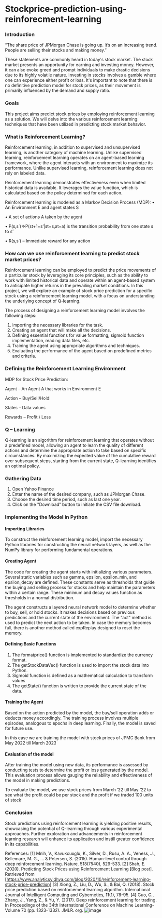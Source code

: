 # Stockprice-prediction-using-reinforecment-learning





### Introduction

“The share price of JPMorgan Chase is going up. It’s on an increasing trend. People are selling their stocks and making money.”

These statements are commonly heard in today's stock market. The stock market presents an opportunity for earning and investing money. However, it can also evoke greed and prompt individuals to make drastic decisions due to its highly volatile nature. Investing in stocks involves a gamble where one can experience either profit or loss. It's important to note that there is no definitive prediction model for stock prices, as their movement is primarily influenced by the demand and supply ratio.

### Goals

This project aims predict stock prices by employing reinforcement learning as a solution. We will delve into the various reinforcement learning techniques that have been utilized in predicting stock market behavior.


### What is Reinforcement Learning?

Reinforcement learning, in addition to supervised and unsupervised learning, is another category of machine learning. Unlike supervised learning, reinforcement learning operates on an agent-based learning framework, where the agent interacts with an environment to maximize its performance. Unlike supervised learning, reinforcement learning does not rely on labeled data.

Reinforcement learning demonstrates effectiveness even when limited historical data is available. It leverages the value function, which is calculated based on the policy determined for each action.
	
Reinforcement learning is modeled as a Markov Decision Process (MDP):
•	An Environment E and agent states S

•	A set of actions A taken by the agent

•	P(s,s’)=>P(st+1=s’|st=s,at=a) is the transition probability from one state s to s’

•	R(s,s’) – Immediate reward for any action




### How can we use reinforcement learning to predict stock market prices? 

Reinforcement learning can be employed to predict the price movements of a particular stock by leveraging its core principles, such as the ability to work with limited historical data and operate within an agent-based system to anticipate higher returns in the prevailing market conditions. In this project, we will explore an example of stock price prediction for a specific stock using a reinforcement learning model, with a focus on understanding the underlying concept of Q-learning.


The process of designing a reinforcement learning model involves the following steps:

1.	Importing the necessary libraries for the task.
3.	Creating an agent that will make all the decisions.
4.	Defining essential functions for value formatting, sigmoid function implementation, reading data files, etc.
5.	Training the agent using appropriate algorithms and techniques.
6.	Evaluating the performance of the agent based on predefined metrics and criteria.



### Defining the Reinforcement Learning Environment

MDP for Stock Price Prediction:

Agent – An Agent A that works in Environment E

Action – Buy/Sell/Hold

States – Data values

Rewards – Profit / Loss



### Q – Learning

Q-learning is an algorithm for reinforcement learning that operates without a predefined model, allowing an agent to learn the quality of different actions and determine the appropriate action to take based on specific circumstances. By maximizing the expected value of the cumulative reward over subsequent steps, starting from the current state, Q-learning identifies an optimal policy.


### Gathering Data

1.	Open Yahoo Finance 
2.	Enter the name of the desired company, such as JPMorgan Chase.
3.	Choose the desired time period, such as last one year.
4.	Click on the "Download" button to initiate the CSV file download.



 






### Implementing the Model in Python

#### Importing Libraries
To construct the reinforcement learning model, import the necessary Python libraries for constructing the neural network layers, as well as the NumPy library for performing fundamental operations.


 

#### Creating Agent

The code for creating the agent starts with initializing various parameters. Several static variables such as gamma, epsilon, epsilon_min, and epsilon_decay are defined. These constants serve as thresholds that guide the buying and selling process for stocks and help maintain the parameters within a certain range. These minimum and decay values function as thresholds in a normal distribution.

The agent constructs a layered neural network model to determine whether to buy, sell, or hold stocks. It makes decisions based on previous predictions and the current state of the environment. The "act" method is used to predict the next action to be taken. In case the memory becomes full, there is another method called expReplay designed to reset the memory.

 

#### Defining Basic Functions

1.	The formatprice() function is implemented to standardize the currency format.
2.	The getStockDataVec() function is used to import the stock data into Python.
3.	Sigmoid function is defined as a mathematical calculation to transform values.
4.	The getState() function is written to provide the current state of the data.


#### Training the Agent

Based on the action predicted by the model, the buy/sell operation adds or deducts money accordingly. The training process involves multiple episodes, analogous to epochs in deep learning. Finally, the model is saved for future use.

In this case we are training the model with stock prices of JPMC Bank from May 2022 till March 2023




#### Evaluation of the model

After training the model using new data, its performance is assessed by conducting tests to determine the profit or loss generated by the model. This evaluation process allows gauging the reliability and effectiveness of the model in making predictions. 

To evaluate the model, we use stock prices from March ’22 till May ’22 to see what the profit could be per stock and the profit if we traded 100 units of stock 

 

### Conclusion
Stock predictions using reinforcement learning is yielding positive results, showcasing the potential of Q-learning through various experimental approaches. Further exploration and advancements in reinforcement learning research will enhance its application and instill greater confidence in its capabilities.





References: 
[1] Mnih, V., Kavukcuoglu, K., Silver, D., Rusu, A. A., Veness, J., Bellemare, M. G., ... & Petersen, S. (2015). Human-level control through deep reinforcement learning. Nature, 518(7540), 529-533.
[2] Shah, E. (2020). Predicting Stock Prices using Reinforcement Learning [Blog post]. Retrieved from [https://www.analyticsvidhya.com/blog/2020/10/reinforcement-learning-stock-price-prediction]
[3] Xiong, Z., Liu, D., Wu, S., & Bai, Q. (2018). Stock price prediction based on reinforcement learning algorithm. International Journal of Intelligent Computing and Cybernetics, 11(1), 78-95. [4] Guo, C., Zhang, J., Yang, Z., & Yu, Y. (2017). Deep reinforcement learning for trading. In Proceedings of the 34th International Conference on Machine Learning-Volume 70 (pp. 1323-1332). JMLR. org.
![image](https://user-images.githubusercontent.com/124342508/236711580-b086d11b-439d-449f-bf7b-9e1b3f346dbb.png)
